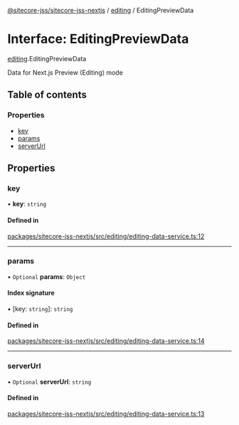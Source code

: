 [@sitecore-jss/sitecore-jss-nextjs](../README.md) / [editing](../modules/editing.md) / EditingPreviewData

# Interface: EditingPreviewData

[editing](../modules/editing.md).EditingPreviewData

Data for Next.js Preview (Editing) mode

## Table of contents

### Properties

- [key](editing.EditingPreviewData.md#key)
- [params](editing.EditingPreviewData.md#params)
- [serverUrl](editing.EditingPreviewData.md#serverurl)

## Properties

### key

• **key**: `string`

#### Defined in

[packages/sitecore-jss-nextjs/src/editing/editing-data-service.ts:12](https://github.com/Sitecore/jss/blob/09e6290ae/packages/sitecore-jss-nextjs/src/editing/editing-data-service.ts#L12)

___

### params

• `Optional` **params**: `Object`

#### Index signature

▪ [key: `string`]: `string`

#### Defined in

[packages/sitecore-jss-nextjs/src/editing/editing-data-service.ts:14](https://github.com/Sitecore/jss/blob/09e6290ae/packages/sitecore-jss-nextjs/src/editing/editing-data-service.ts#L14)

___

### serverUrl

• `Optional` **serverUrl**: `string`

#### Defined in

[packages/sitecore-jss-nextjs/src/editing/editing-data-service.ts:13](https://github.com/Sitecore/jss/blob/09e6290ae/packages/sitecore-jss-nextjs/src/editing/editing-data-service.ts#L13)
